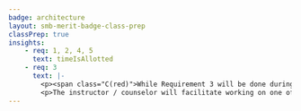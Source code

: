 ```yaml
---
badge: architecture
layout: smb-merit-badge-class-prep
classPrep: true
insights:
    - req: 1, 2, 4, 5
      text: timeIsAllotted
    - req: 3
      text: |-
        <p><span class="C(red)">While Requirement 3 will be done during the class, it is still expected that Scouts attend having reviewed the architecture merit badge pamphlet and arrive with some knowledge relating to the concepts referenced in Requirement 3.</span></p>
        <p>The instructor / counselor will facilitate working on one of the choices for Requirement 3.</p>	
---
```

